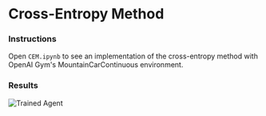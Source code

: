 
[image1]: https://user-images.githubusercontent.com/10624937/42135605-ba0e5f2c-7d12-11e8-9578-86d74e0976f8.gif "Trained Agent"

# Cross-Entropy Method

### Instructions

Open `CEM.ipynb` to see an implementation of the cross-entropy method with OpenAI Gym's MountainCarContinuous environment.

### Results

![Trained Agent][image1]

